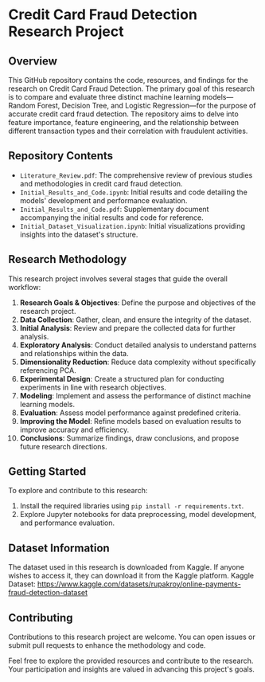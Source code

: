 # Credit Card Fraud Detection Research Project

## Overview
This GitHub repository contains the code, resources, and findings for the research on Credit Card Fraud Detection. The primary goal of this research is to compare and evaluate three distinct machine learning models—Random Forest, Decision Tree, and Logistic Regression—for the purpose of accurate credit card fraud detection. The repository aims to delve into feature importance, feature engineering, and the relationship between different transaction types and their correlation with fraudulent activities.

## Repository Contents
- `Literature_Review.pdf`: The comprehensive review of previous studies and methodologies in credit card fraud detection.
- `Initial_Results_and_Code.ipynb`: Initial results and code detailing the models' development and performance evaluation.
- `Initial_Results_and_Code.pdf`: Supplementary document accompanying the initial results and code for reference.
- `Initial_Dataset_Visualization.ipynb`: Initial visualizations providing insights into the dataset's structure.

## Research Methodology
This research project involves several stages that guide the overall workflow:

1. **Research Goals & Objectives**: Define the purpose and objectives of the research project.
2. **Data Collection**: Gather, clean, and ensure the integrity of the dataset.
3. **Initial Analysis**: Review and prepare the collected data for further analysis.
4. **Exploratory Analysis**: Conduct detailed analysis to understand patterns and relationships within the data.
5. **Dimensionality Reduction**: Reduce data complexity without specifically referencing PCA.
6. **Experimental Design**: Create a structured plan for conducting experiments in line with research objectives.
7. **Modeling**: Implement and assess the performance of distinct machine learning models.
8. **Evaluation**: Assess model performance against predefined criteria.
9. **Improving the Model**: Refine models based on evaluation results to improve accuracy and efficiency.
10. **Conclusions**: Summarize findings, draw conclusions, and propose future research directions.

## Getting Started
To explore and contribute to this research:

1. Install the required libraries using `pip install -r requirements.txt`.
2. Explore Jupyter notebooks for data preprocessing, model development, and performance evaluation.

## Dataset Information
The dataset used in this research is downloaded from Kaggle. If anyone wishes to access it, they can download it from the Kaggle platform. 
Kaggle Dataset:
https://www.kaggle.com/datasets/rupakroy/online-payments-fraud-detection-dataset

## Contributing
Contributions to this research project are welcome. You can open issues or submit pull requests to enhance the methodology and code.

Feel free to explore the provided resources and contribute to the research. Your participation and insights are valued in advancing this project's goals.
